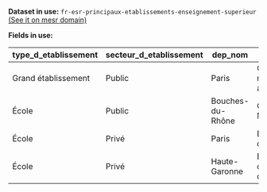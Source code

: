 **Dataset in use:** `fr-esr-principaux-etablissements-enseignement-superieur` [(See it on mesr domain)](https://mesr.opendatasoft.com/explore/dataset/fr-esr-principaux-etablissements-enseignement-superieur/table/)

**Fields in use:**

|type_d_etablissement|secteur_d_etablissement|dep_nom|uo_lib|adresse_uai|dep_nom|numero_telephone_uai|url|
|---|---|---|---|---|---|---|---|
|Grand établissement|Public|Paris|Conservatoire national des arts et métiers|292 RUE SAINT MARTIN|Paris|0140272000|http://www.cnam.fr/|
|École|Public|Bouches-du-Rhône|Centrale Marseille|38 rue Frédéric-Joliot-Curie|Bouches-du-Rhône|0491282898|https://www.centrale-marseille.fr/|
|École|Privé|Paris|École centrale d'électronique|37 quai de Grenelle|Paris|0144390600|https://www.ece.fr/ecole-ingenieur/|
|École|Privé|Haute-Garonne|École d'ingénieurs de Purpan|75 VOIE DU TOEC|Haute-Garonne||http://www.purpan.fr/|

